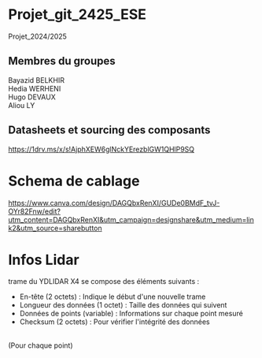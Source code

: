 # Projet_git_2425_ESE
Projet_2024/2025
## Membres du groupes
Bayazid BELKHIR
<br>
Hedia WERHENI
<br>
Hugo DEVAUX
<br>
Aliou LY

## Datasheets et sourcing des composants

https://1drv.ms/x/s!AjphXEW6glNckYErezblGW1QHlP9SQ

# Schema de cablage

https://www.canva.com/design/DAGQbxRenXI/GUDe0BMdF_tvJ-OYr82Fnw/edit?utm_content=DAGQbxRenXI&utm_campaign=designshare&utm_medium=link2&utm_source=sharebutton


# Infos Lidar

trame du YDLIDAR X4 se compose des éléments suivants :
<br>
- En-tête (2 octets) : Indique le début d'une nouvelle trame
- Longueur des données (1 octet) : Taille des données qui suivent
- Données de points (variable) : Informations sur chaque point mesuré
- Checksum (2 octets) : Pour vérifier l'intégrité des données
<br>
(Pour chaque point)
